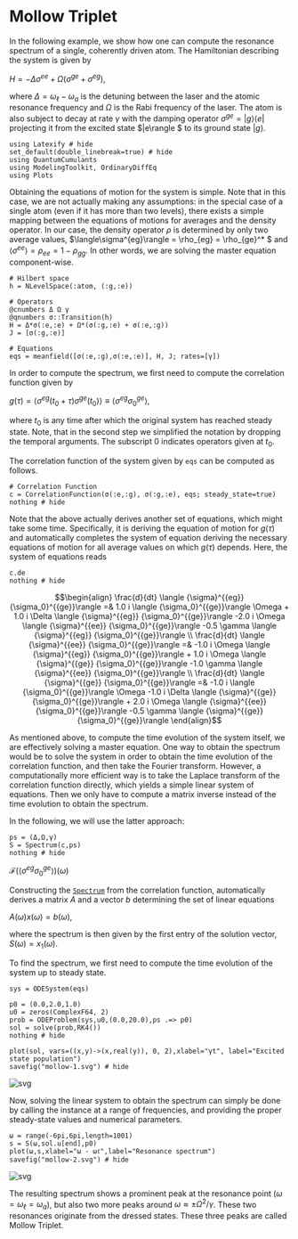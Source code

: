 # Mollow Triplet

In the following example, we show how one can compute the resonance spectrum of a single, coherently driven atom. The Hamiltonian describing the system is given by

$H = -\Delta\sigma^{ee} + \Omega\left(\sigma^{ge} + \sigma^{eg}\right),$

where $\Delta = \omega_\ell - \omega_a$ is the detuning between the laser and the atomic resonance frequency and $\Omega$ is the Rabi frequency of the laser. The atom is also subject to decay at rate $\gamma$ with the damping operator $\sigma^{ge} = |g\rangle \langle e |$ projecting it from the excited state $|e\rangle $ to its ground state $|g\rangle$.


```@example mollow
using Latexify # hide
set_default(double_linebreak=true) # hide
using QuantumCumulants
using ModelingToolkit, OrdinaryDiffEq
using Plots
```

Obtaining the equations of motion for the system is simple. Note that in this case, we are not actually making any assumptions: in the special case of a single atom (even if it has more than two levels), there exists a simple mapping between the equations of motions for averages and the density operator. In our case, the density operator $\rho$ is determined by only two average values, $\langle\sigma^{eg}\rangle = \rho_{eg} = \rho_{ge}^* $ and $\langle \sigma^{ee}\rangle = \rho_{ee} = 1 - \rho_{gg}$. In other words, we are solving the master equation component-wise.


```@example mollow
# Hilbert space
h = NLevelSpace(:atom, (:g,:e))

# Operators
@cnumbers Δ Ω γ
@qnumbers σ::Transition(h)
H = Δ*σ(:e,:e) + Ω*(σ(:g,:e) + σ(:e,:g))
J = [σ(:g,:e)]

# Equations
eqs = meanfield([σ(:e,:g),σ(:e,:e)], H, J; rates=[γ])
```

In order to compute the spectrum, we first need to compute the correlation function given by

$g(\tau) = \langle \sigma^{eg}(t_0+\tau)\sigma^{ge}(t_0)\rangle \equiv \langle \sigma^{eg}\sigma^{ge}_0\rangle,$

where $t_0$ is any time after which the original system has reached steady state. Note, that in the second step we simplified the notation by dropping the temporal arguments. The subscript $0$ indicates operators given at $t_0$.

The correlation function of the system given by `eqs` can be computed as follows.


```@example mollow
# Correlation Function
c = CorrelationFunction(σ(:e,:g), σ(:g,:e), eqs; steady_state=true)
nothing # hide
```


Note that the above actually derives another set of equations, which might take some time. Specifically, it is deriving the equation of motion for $g(\tau)$ and automatically completes the system of equation deriving the necessary equations of motion for all average values on which $g(\tau)$ depends. Here, the system of equations reads


```@example mollow
c.de
nothing # hide
```

```math
\begin{align}
\frac{d}{dt} \langle {\sigma}^{{eg}}  {\sigma_0}^{{ge}}\rangle  =& 1.0 i \langle {\sigma_0}^{{ge}}\rangle  \Omega + 1.0 i \Delta \langle {\sigma}^{{eg}}  {\sigma_0}^{{ge}}\rangle  -2.0 i \Omega \langle {\sigma}^{{ee}}  {\sigma_0}^{{ge}}\rangle  -0.5 \gamma \langle {\sigma}^{{eg}}  {\sigma_0}^{{ge}}\rangle  \\
\frac{d}{dt} \langle {\sigma}^{{ee}}  {\sigma_0}^{{ge}}\rangle  =& -1.0 i \Omega \langle {\sigma}^{{eg}}  {\sigma_0}^{{ge}}\rangle  + 1.0 i \Omega \langle {\sigma}^{{ge}}  {\sigma_0}^{{ge}}\rangle  -1.0 \gamma \langle {\sigma}^{{ee}}  {\sigma_0}^{{ge}}\rangle  \\
\frac{d}{dt} \langle {\sigma}^{{ge}}  {\sigma_0}^{{ge}}\rangle  =& -1.0 i \langle {\sigma_0}^{{ge}}\rangle  \Omega -1.0 i \Delta \langle {\sigma}^{{ge}}  {\sigma_0}^{{ge}}\rangle  + 2.0 i \Omega \langle {\sigma}^{{ee}}  {\sigma_0}^{{ge}}\rangle  -0.5 \gamma \langle {\sigma}^{{ge}}  {\sigma_0}^{{ge}}\rangle
\end{align}
```



As mentioned above, to compute the time evolution of the system itself, we are effectively solving a master equation. One way to obtain the spectrum would be to solve the system in order to obtain the time evolution of the correlation function, and then take the Fourier transform. However, a computationally more efficient way is to take the Laplace transform of the correlation function directly, which yields a simple linear system of equations. Then we only have to compute a matrix inverse instead of the time evolution to obtain the spectrum.

In the following, we will use the latter approach:


```@example mollow
ps = (Δ,Ω,γ)
S = Spectrum(c,ps)
nothing # hide
```

$\mathcal{F}(\langle {σ}^{{eg}}  {σ_0}^{{ge}}\rangle )(\omega)$

Constructing the [`Spectrum`](@ref) from the correlation function, automatically derives a matrix $A$ and a vector $b$ determining the set of linear equations

$A(\omega)x(\omega) = b(\omega),$

where the spectrum is then given by the first entry of the solution vector, $S(\omega)=x_1(\omega)$.

To find the spectrum, we first need to compute the time evolution of the system up to steady state.


```@example mollow
sys = ODESystem(eqs)

p0 = (0.0,2.0,1.0)
u0 = zeros(ComplexF64, 2)
prob = ODEProblem(sys,u0,(0.0,20.0),ps .=> p0)
sol = solve(prob,RK4())
nothing # hide
```


```@example mollow
plot(sol, vars=((x,y)->(x,real(y)), 0, 2),xlabel="γt", label="Excited state population")
savefig("mollow-1.svg") # hide
```




![svg](mollow-1.svg)



Now, solving the linear system to obtain the spectrum can simply be done by calling the instance at a range of frequencies, and providing the proper steady-state values and numerical parameters.


```@example mollow
ω = range(-6pi,6pi,length=1001)
s = S(ω,sol.u[end],p0)
plot(ω,s,xlabel="ω - ωℓ",label="Resonance spectrum")
savefig("mollow-2.svg") # hide
```




![svg](mollow-2.svg)



The resulting spectrum shows a prominent peak at the resonance point ($\omega=\omega_\ell=\omega_a$), but also two more peaks around $\omega \approx \pm \Omega^2/\gamma$. These two resonances originate from the dressed states. These three peaks are called Mollow Triplet.
